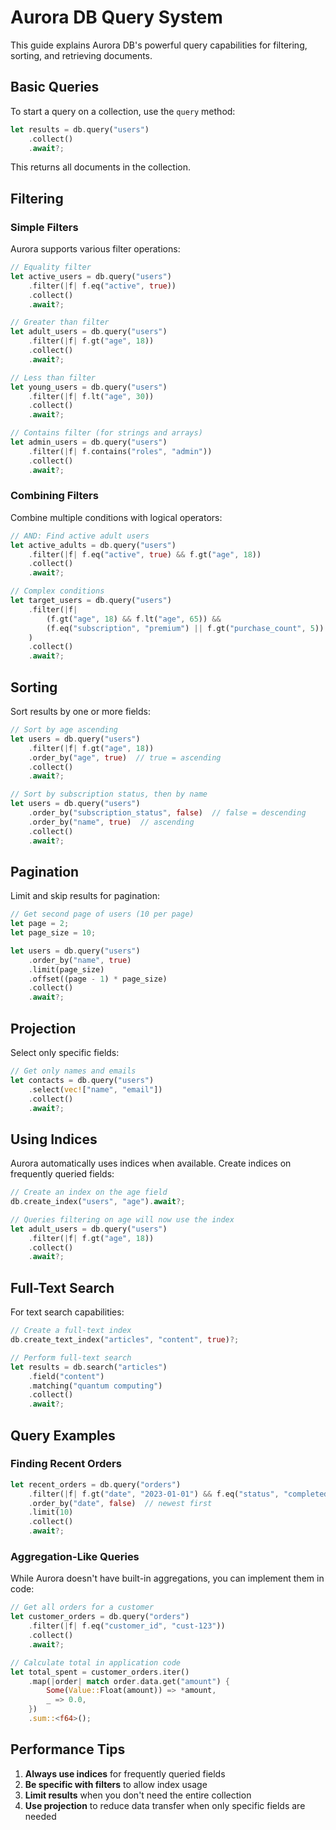 # Aurora DB Query System

This guide explains Aurora DB's powerful query capabilities for filtering, sorting, and retrieving documents.

## Basic Queries

To start a query on a collection, use the `query` method:

```rust
let results = db.query("users")
    .collect()
    .await?;
```

This returns all documents in the collection.

## Filtering

### Simple Filters

Aurora supports various filter operations:

```rust
// Equality filter
let active_users = db.query("users")
    .filter(|f| f.eq("active", true))
    .collect()
    .await?;

// Greater than filter
let adult_users = db.query("users")
    .filter(|f| f.gt("age", 18))
    .collect()
    .await?;

// Less than filter
let young_users = db.query("users")
    .filter(|f| f.lt("age", 30))
    .collect()
    .await?;

// Contains filter (for strings and arrays)
let admin_users = db.query("users")
    .filter(|f| f.contains("roles", "admin"))
    .collect()
    .await?;
```

### Combining Filters

Combine multiple conditions with logical operators:

```rust
// AND: Find active adult users
let active_adults = db.query("users")
    .filter(|f| f.eq("active", true) && f.gt("age", 18))
    .collect()
    .await?;

// Complex conditions
let target_users = db.query("users")
    .filter(|f| 
        (f.gt("age", 18) && f.lt("age", 65)) && 
        (f.eq("subscription", "premium") || f.gt("purchase_count", 5))
    )
    .collect()
    .await?;
```

## Sorting

Sort results by one or more fields:

```rust
// Sort by age ascending
let users = db.query("users")
    .filter(|f| f.gt("age", 18))
    .order_by("age", true)  // true = ascending
    .collect()
    .await?;

// Sort by subscription status, then by name
let users = db.query("users")
    .order_by("subscription_status", false)  // false = descending
    .order_by("name", true)  // ascending
    .collect()
    .await?;
```

## Pagination

Limit and skip results for pagination:

```rust
// Get second page of users (10 per page)
let page = 2;
let page_size = 10;

let users = db.query("users")
    .order_by("name", true)
    .limit(page_size)
    .offset((page - 1) * page_size)
    .collect()
    .await?;
```

## Projection

Select only specific fields:

```rust
// Get only names and emails
let contacts = db.query("users")
    .select(vec!["name", "email"])
    .collect()
    .await?;
```

## Using Indices

Aurora automatically uses indices when available. Create indices on frequently queried fields:

```rust
// Create an index on the age field
db.create_index("users", "age").await?;

// Queries filtering on age will now use the index
let adult_users = db.query("users")
    .filter(|f| f.gt("age", 18))
    .collect()
    .await?;
```

## Full-Text Search

For text search capabilities:

```rust
// Create a full-text index
db.create_text_index("articles", "content", true)?;

// Perform full-text search
let results = db.search("articles")
    .field("content")
    .matching("quantum computing")
    .collect()
    .await?;
```

## Query Examples

### Finding Recent Orders

```rust
let recent_orders = db.query("orders")
    .filter(|f| f.gt("date", "2023-01-01") && f.eq("status", "completed"))
    .order_by("date", false)  // newest first
    .limit(10)
    .collect()
    .await?;
```

### Aggregation-Like Queries

While Aurora doesn't have built-in aggregations, you can implement them in code:

```rust
// Get all orders for a customer
let customer_orders = db.query("orders")
    .filter(|f| f.eq("customer_id", "cust-123"))
    .collect()
    .await?;

// Calculate total in application code
let total_spent = customer_orders.iter()
    .map(|order| match order.data.get("amount") {
        Some(Value::Float(amount)) => *amount,
        _ => 0.0,
    })
    .sum::<f64>();
```

## Performance Tips

1. **Always use indices** for frequently queried fields
2. **Be specific with filters** to allow index usage
3. **Limit results** when you don't need the entire collection
4. **Use projection** to reduce data transfer when only specific fields are needed 